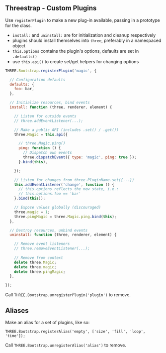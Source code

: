Threestrap - Custom Plugins
---

Use `registerPlugin` to make a new plug-in available, passing in a prototype for the class.

* `install:` and `uninstall:` are for initialization and cleanup respectively
* plugins should install themselves into `three`, preferably in a namespaced object
* `this.options` contains the plugin's options, defaults are set in `.defaults()`
* use `this.api()` to create set/get helpers for changing options

```javascript
THREE.Bootstrap.registerPlugin('magic', {

  // Configuration defaults
  defaults: {
    foo: bar,
  },

  // Initialize resources, bind events
  install: function (three, renderer, element) {

    // Listen for outside events
    // three.addEventListener(...);

    // Make a public API (includes .set() / .get())
    three.Magic = this.api({

      // three.Magic.ping()
      ping: function () {
        // Dispatch own events
        three.dispatchEvent({ type: 'magic', ping: true });
      }.bind(this),

    });

    // Listen for changes from three.PluginName.set({...})
    this.addEventListener('change', function () {
      // this.options reflects the new state, i.e.:
      // this.options.foo == 'bar'
    }.bind(this));

    // Expose values globally (discouraged)
    three.magic = 1;
    three.pingMagic = three.Magic.ping.bind(this);
  },

  // Destroy resources, unbind events
  uninstall: function (three, renderer, element) {

    // Remove event listeners
    // three.removeEventListener(...);
    
    // Remove from context
    delete three.Magic;
    delete three.magic;
    delete three.pingMagic;
  },

});
```

Call `THREE.Bootstrap.unregisterPlugin('plugin')` to remove.


Aliases
---

Make an alias for a set of plugins, like so:

```
THREE.Bootstrap.registerAlias('empty', ['size', 'fill', 'loop', 'time']);
```

Call `THREE.Bootstrap.unregisterAlias('alias')` to remove.
